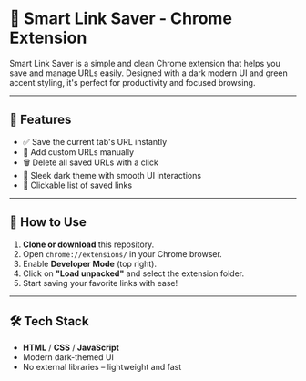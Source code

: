# 🌿 Smart Link Saver - Chrome Extension

Smart Link Saver is a simple and clean Chrome extension that helps you save and manage URLs easily. Designed with a dark modern UI and green accent styling, it's perfect for productivity and focused browsing.

---

## 📌 Features

- ✅ Save the current tab's URL instantly
- 📝 Add custom URLs manually
- 🗑️ Delete all saved URLs with a click
- 🌙 Sleek dark theme with smooth UI interactions
- 🔗 Clickable list of saved links

---

## 🚀 How to Use

1. **Clone or download** this repository.
2. Open `chrome://extensions/` in your Chrome browser.
3. Enable **Developer Mode** (top right).
4. Click on **"Load unpacked"** and select the extension folder.
5. Start saving your favorite links with ease!

---

## 🛠️ Tech Stack

- **HTML** / **CSS** / **JavaScript**
- Modern dark-themed UI
- No external libraries – lightweight and fast

